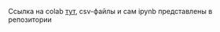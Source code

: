 Cсылка на colab [тут](https://colab.research.google.com/drive/16uhriifL16kEGtgHXjWP_Xxn5WeFHCsY?usp=sharing), csv-файлы и сам ipynb представлены в репозитории
